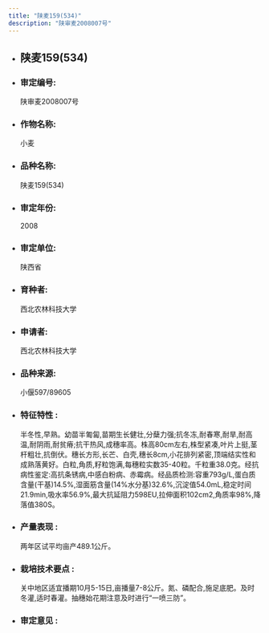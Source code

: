 ```yaml
---
title: "陕麦159(534)"
description: "陕审麦2008007号"
---
```

* ## 陕麦159(534)
* ###  审定编号:  
   陕审麦2008007号

*  ### 作物名称:  
   小麦

*   ###  品种名称: 
    陕麦159(534)

*   ### 审定年份: 
    2008

*   ### 审定单位:  
    陕西省

*   ### 育种者:  
    西北农林科技大学

*   ### 申请者:  
    西北农林科技大学

*   ### 品种来源:  
    小偃597/89605

*   ### 特征特性 : 
    半冬性,早熟。幼苗半匍匐,苗期生长健壮,分蘖力强;抗冬冻,耐春寒,耐旱,耐高温,耐阴雨,耐贫瘠;抗干热风,成穗率高。株高80cm左右,株型紧凑,叶片上挺,茎杆粗壮,抗倒伏。穗长方形,长芒、白壳,穗长8cm,小花排列紧密,顶端结实性和成熟落黄好。白粒,角质,籽粒饱满,每穗粒实数35-40粒。千粒重38.0克。经抗病性鉴定:高抗条锈病,中感白粉病、赤霉病。经品质检测:容重793g/L,蛋白质含量(干基)14.5%,湿面筋含量(14%水分基)32.6%,沉淀值54.0mL,稳定时间21.9min,吸水率56.9%,最大抗延阻力598EU,拉伸面积102cm2,角质率98%,降落值380S。

*   ### 产量表现 : 
    两年区试平均亩产489.1公斤。

*   ### 栽培技术要点 : 
    关中地区适宜播期10月5-15日,亩播量7-8公斤。氮、磷配合,施足底肥。及时冬灌,适时春灌。抽穗始花期注意及时进行“一喷三防”。

*   ### 审定意见 : 
    
